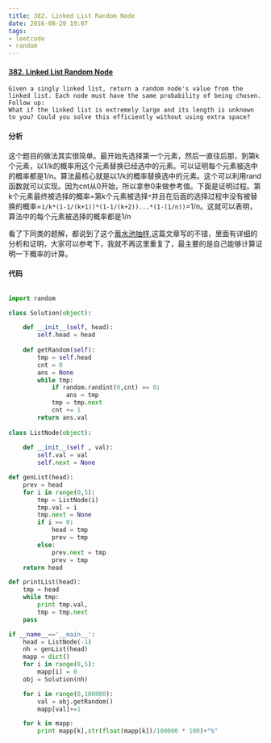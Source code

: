 ```yaml
---
title: 382. Linked List Random Node
date: 2016-08-20 19:07
tags:
- leetcode
- random
---
```

#### [382. Linked List Random Node](https://leetcode.com/problems/linked-list-random-node/)

    Given a singly linked list, return a random node's value from the linked list. Each node must have the same probability of being chosen.
    Follow up:
    What if the linked list is extremely large and its length is unknown to you? Could you solve this efficiently without using extra space?

#### 分析

这个题目的做法其实很简单。最开始先选择第一个元素，然后一直往后那，到第k个元素，以1/k的概率用这个元素替换已经选中的元素。可以证明每个元素被选中的概率都是1/n。算法最核心就是以1/k的概率替换选中的元素。这个可以利用rand函数就可以实现。因为cnt从0开始，所以拿参0来做参考值。下面是证明过程。第k个元素最终被选择的概率=第k个元素被选择`*`并且在后面的选择过程中没有被替换的概率=`1/k*(1-1/(k+1))*(1-1/(k+2))...*(1-(1/n))`=1/n。这就可以表明，算法中的每个元素被选择的概率都是1/n

看了下同类的题解，都说到了这个[蓄水池抽样](http://www.cnblogs.com/HappyAngel/archive/2011/02/07/1949762.html),这篇文章写的不错，里面有详细的分析和证明，大家可以参考下，我就不再这里重复了，最主要的是自己能够计算证明一下概率的计算。

#### 代码

```python

import random

class Solution(object):

    def __init__(self, head):
        self.head = head
    
    def getRandom(self):
        tmp = self.head
        cnt = 0
        ans = None
        while tmp:
            if random.randint(0,cnt) == 0:
                ans = tmp
            tmp = tmp.next
            cnt += 1
        return ans.val
       
class ListNode(object):
    
    def __init__(self , val):
        self.val = val
        self.next = None

def genList(head):
    prev = head
    for i in range(0,5):
        tmp = ListNode(i)
        tmp.val = i
        tmp.next = None
        if i == 0:
            head = tmp
            prev = tmp
        else:
            prev.next = tmp
            prev = tmp
    return head

def printList(head):
    tmp = head
    while tmp:
        print tmp.val,
        tmp = tmp.next
    pass

if __name__=='__main__':
    head = ListNode(-1)
    nh = genList(head)
    mapp = dict()
    for i in range(0,5):
        mapp[i] = 0
    obj = Solution(nh)

    for i in range(0,100000):
        val = obj.getRandom()
        mapp[val]+=1

    for k in mapp:
        print mapp[k],str(float(mapp[k])/100000 * 100)+"%"

```
